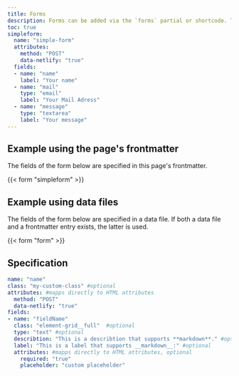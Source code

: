 ```yaml
---
title: Forms
description: Forms can be added via the `forms` partial or shortcode. The form's fields are specified as data, either in a page's frontmatter or in a data file.
toc: true
simpleform:
  name: "simple-form"
  attributes:
    method: "POST"
    data-netlify: "true"
  fields:
  - name: "name"
    label: "Your name"
  - name: "mail"
    type: "email"
    label: "Your Mail Adress"
  - name: "message"
    type: "textarea"
    label: "Your message"
---
```


## Example using the page's frontmatter

The fields of the form below are specified in this page's frontmatter.

{{< form "simpleform" >}}

## Example using data files

The fields of the form below are specified in a data file. If both a data file and a frontmatter entry exists, the latter is used.

{{< form "form" >}}

## Specification

```YAML
name: "name"
class: "my-custom-class" #optional
attributes: #mapps directly to HTML attributes
  method: "POST"
  data-netlify: "true"
fields:
- name: "fieldName"
  class: "element-grid__full"  #optional
  type: "text" #optional
  describtion: "This is a describtion that supports **markdown**." #optional
  label: "This is a label that supports __markdown__:" #optional
  attributes: #mapps directly to HTML attributes, optional
    required: "true"
    placeholder: "custom placeholder"
```
